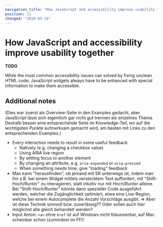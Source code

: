 ```yaml
---
navigation_title: "How JavaScript and accessibility improve usability together"
position: 11
changed: "2018-03-16"
---
```


# How JavaScript and accessibility improve usability together

**TODO**

While the most common accessibility issues can solved by fixing unclean HTML code, JavaScript widgets always have to be enhanced with special information to make them accessible.

## Additional notes

(Dies war zuerst als Overview-Seite in den Examples gedacht, aber JavaScript lässt sich eigentlich gar nicht gut trennen als einzelnes Thema. Deshalb besser eine entsprechende Seite im Knowledge-Teil, wo auf die wichtigsten Punkte aufmerksam gemacht wird, am besten mit Links zu den entsprechenden Examples.)

- Every interaction needs to result in some useful feedback
    - Natively (e.g. changing a checkbox value)
    - Using ARIA live region
    - By setting focus to another element
    - By changing an attribute, e.g. `aria-expanded` or `aria-pressed`
    - When something needs time, give "loading" feedback
- Man kann "herausfinden", ob jemand mit SR unterwegs ist, indem man ihn z.B. bei einem Widget mittels verstecktem Text auffordert, mit "Shift-Hoch/Runter" zu interagieren, statt intuitiv nur mit Hoch/Runter alleine. Bei "Shift-Hoch/Runter" könnte dann spezieller Code ausgeführt werden, welcher die Zugänglichkeit optimiert, etwa eine Live-Region, welche bei einem Autocomplete die Anzahl Vorschläge ausgibt. => Aber ist diese Technik sinnvoll bzw. zuverlässig?? Oder sollen auch hier möglichst alle gleich behandelt werden?
- Input Anton: `<a>` ohne `href` ist auf Windows nicht fokussierbar, auf Mac scheinbar schon (zumindest im FF)!